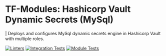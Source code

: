 <!-- BEGIN_TF_DOCS -->
# TF-Modules: Hashicorp Vault Dynamic Secrets (MySql)

| Deploys and configures MySql dynamic secrets engine in Hashicorp Vault with multiple roles.


[![Linters](https://github.com/tf-vault-modules/terraform-vault-dynamic-secrets-mysql/actions/workflows/linters.yaml/badge.svg)](https://github.com/tf-vault-modules/terraform-vault-dynamic-secrets-mysql/actions/workflows/linters.yaml)
[![Integration Tests](https://github.com/tf-vault-modules/terraform-vault-dynamic-secrets-mysql/actions/workflows/integration.yaml/badge.svg)](https://github.com/tf-vault-modules/terraform-vault-dynamic-secrets-mysql/actions/workflows/integration.yaml)
[![Module Tests](https://github.com/tf-vault-modules/terraform-vault-dynamic-secrets-mysql/actions/workflows/test.yaml/badge.svg)](https://github.com/tf-vault-modules/terraform-vault-dynamic-secrets-mysql/actions/workflows/test.yaml)
